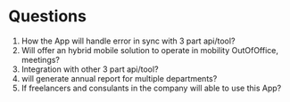 # Questions
1. How the App will handle error in sync with 3 part api/tool?
2. Will offer an hybrid mobile solution to operate in mobility OutOfOffice, meetings?
3. Integration with other 3 part api/tool?
4. will generate annual report for multiple departments? 
5. If freelancers and consulants in the company will able to use this App?
